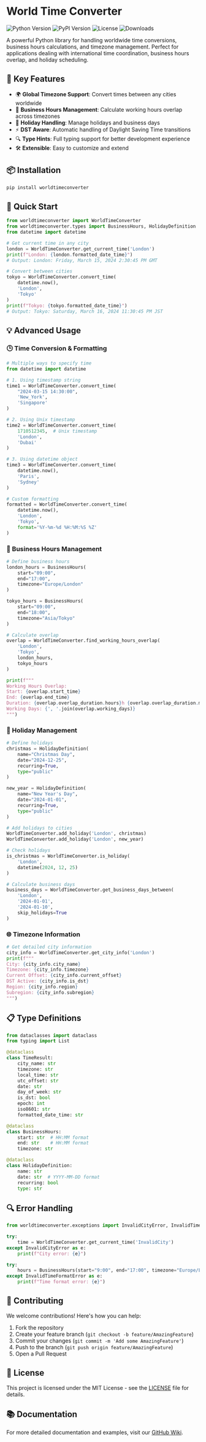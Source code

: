 # World Time Converter

![Python Version](https://img.shields.io/pypi/pyversions/worldtimeconverter)
![PyPI Version](https://img.shields.io/pypi/v/worldtimeconverter)
![License](https://img.shields.io/pypi/l/worldtimeconverter)
![Downloads](https://img.shields.io/pypi/dm/worldtimeconverter)

A powerful Python library for handling worldwide time conversions, business hours calculations, and timezone management. Perfect for applications dealing with international time coordination, business hours overlap, and holiday scheduling.

## 🌟 Key Features

- 🌍 **Global Timezone Support**: Convert times between any cities worldwide
- 💼 **Business Hours Management**: Calculate working hours overlap across timezones
- 📅 **Holiday Handling**: Manage holidays and business days
- ⚡ **DST Aware**: Automatic handling of Daylight Saving Time transitions
- 🔍 **Type Hints**: Full typing support for better development experience
- 🛠️ **Extensible**: Easy to customize and extend

## 📦 Installation

```bash
pip install worldtimeconverter
```

## 🚀 Quick Start

```python
from worldtimeconverter import WorldTimeConverter
from worldtimeconverter.types import BusinessHours, HolidayDefinition
from datetime import datetime

# Get current time in any city
london = WorldTimeConverter.get_current_time('London')
print(f"London: {london.formatted_date_time}")
# Output: London: Friday, March 15, 2024 2:30:45 PM GMT

# Convert between cities
tokyo = WorldTimeConverter.convert_time(
    datetime.now(),
    'London',
    'Tokyo'
)
print(f"Tokyo: {tokyo.formatted_date_time}")
# Output: Tokyo: Saturday, March 16, 2024 11:30:45 PM JST
```

## 💡 Advanced Usage

### 🕒 Time Conversion & Formatting

```python
# Multiple ways to specify time
from datetime import datetime

# 1. Using timestamp string
time1 = WorldTimeConverter.convert_time(
    "2024-03-15 14:30:00",
    'New_York',
    'Singapore'
)

# 2. Using Unix timestamp
time2 = WorldTimeConverter.convert_time(
    1710512345,  # Unix timestamp
    'London',
    'Dubai'
)

# 3. Using datetime object
time3 = WorldTimeConverter.convert_time(
    datetime.now(),
    'Paris',
    'Sydney'
)

# Custom formatting
formatted = WorldTimeConverter.convert_time(
    datetime.now(),
    'London',
    'Tokyo',
    format='%Y-%m-%d %H:%M:%S %Z'
)
```

### 💼 Business Hours Management

```python
# Define business hours
london_hours = BusinessHours(
    start="09:00",
    end="17:00",
    timezone="Europe/London"
)

tokyo_hours = BusinessHours(
    start="09:00",
    end="18:00",
    timezone="Asia/Tokyo"
)

# Calculate overlap
overlap = WorldTimeConverter.find_working_hours_overlap(
    'London',
    'Tokyo',
    london_hours,
    tokyo_hours
)

print(f"""
Working Hours Overlap:
Start: {overlap.start_time}
End: {overlap.end_time}
Duration: {overlap.overlap_duration.hours}h {overlap.overlap_duration.minutes}m
Working Days: {', '.join(overlap.working_days)}
""")
```

### 📅 Holiday Management

```python
# Define holidays
christmas = HolidayDefinition(
    name="Christmas Day",
    date="2024-12-25",
    recurring=True,
    type="public"
)

new_year = HolidayDefinition(
    name="New Year's Day",
    date="2024-01-01",
    recurring=True,
    type="public"
)

# Add holidays to cities
WorldTimeConverter.add_holiday('London', christmas)
WorldTimeConverter.add_holiday('London', new_year)

# Check holidays
is_christmas = WorldTimeConverter.is_holiday(
    'London',
    datetime(2024, 12, 25)
)

# Calculate business days
business_days = WorldTimeConverter.get_business_days_between(
    'London',
    '2024-01-01',
    '2024-01-10',
    skip_holidays=True
)
```

### 🌐 Timezone Information

```python
# Get detailed city information
city_info = WorldTimeConverter.get_city_info('London')
print(f"""
City: {city_info.city_name}
Timezone: {city_info.timezone}
Current Offset: {city_info.current_offset}
DST Active: {city_info.is_dst}
Region: {city_info.region}
Subregion: {city_info.subregion}
""")
```

## 📋 Type Definitions

```python
from dataclasses import dataclass
from typing import List

@dataclass
class TimeResult:
    city_name: str
    timezone: str
    local_time: str
    utc_offset: str
    date: str
    day_of_week: str
    is_dst: bool
    epoch: int
    iso8601: str
    formatted_date_time: str

@dataclass
class BusinessHours:
    start: str  # HH:MM format
    end: str    # HH:MM format
    timezone: str

@dataclass
class HolidayDefinition:
    name: str
    date: str  # YYYY-MM-DD format
    recurring: bool
    type: str
```

## 🔍 Error Handling

```python
from worldtimeconverter.exceptions import InvalidCityError, InvalidTimeFormatError

try:
    time = WorldTimeConverter.get_current_time('InvalidCity')
except InvalidCityError as e:
    print(f"City error: {e}")

try:
    hours = BusinessHours(start="9:00", end="17:00", timezone="Europe/London")
except InvalidTimeFormatError as e:
    print(f"Time format error: {e}")
```

## 🤝 Contributing

We welcome contributions! Here's how you can help:

1. Fork the repository
2. Create your feature branch (`git checkout -b feature/AmazingFeature`)
3. Commit your changes (`git commit -m 'Add some AmazingFeature'`)
4. Push to the branch (`git push origin feature/AmazingFeature`)
5. Open a Pull Request

## 📝 License

This project is licensed under the MIT License - see the [LICENSE](LICENSE) file for details.

## 📚 Documentation

For more detailed documentation and examples, visit our [GitHub Wiki](https://github.com/OrenGrinker/worldtimeconverter/wiki).
